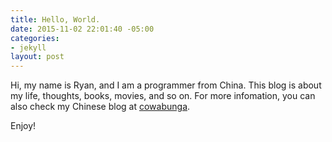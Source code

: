 ```yaml
---
title: Hello, World.
date: 2015-11-02 22:01:40 -05:00
categories:
- jekyll
layout: post
---
```


Hi, my name is Ryan, and I am a programmer from China. This blog is about my life, thoughts, books, movies, and so on. For more infomation, you can also check my Chinese blog at [cowabunga](http://www.kawabangga.com).

Enjoy!